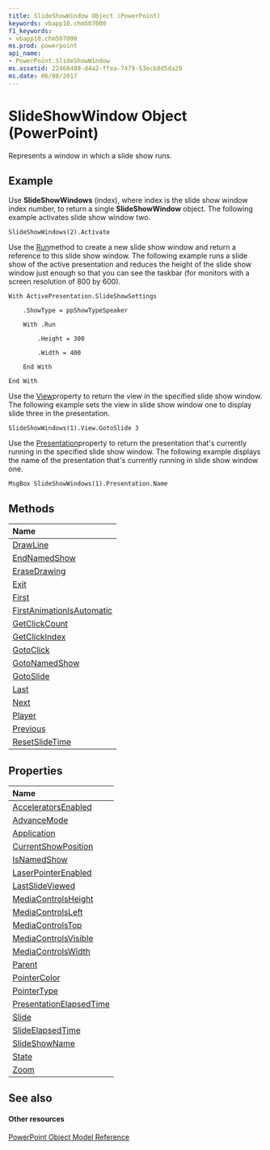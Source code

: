 ```yaml
---
title: SlideShowWindow Object (PowerPoint)
keywords: vbapp10.chm507000
f1_keywords:
- vbapp10.chm507000
ms.prod: powerpoint
api_name:
- PowerPoint.SlideShowWindow
ms.assetid: 22468489-d4a2-ffea-7479-53ecb8d5da29
ms.date: 06/08/2017
---
```



# SlideShowWindow Object (PowerPoint)

Represents a window in which a slide show runs.


## Example

Use **SlideShowWindows** (index), where index is the slide show window index number, to return a single **SlideShowWindow** object. The following example activates slide show window two.


```
SlideShowWindows(2).Activate
```

Use the [Run](http://msdn.microsoft.com/library/497fae3b-b6a3-dc26-20d9-bdc8057ddc09%28Office.15%29.aspx)method to create a new slide show window and return a reference to this slide show window. The following example runs a slide show of the active presentation and reduces the height of the slide show window just enough so that you can see the taskbar (for monitors with a screen resolution of 800 by 600).




```
With ActivePresentation.SlideShowSettings

    .ShowType = ppShowTypeSpeaker

    With .Run

        .Height = 300

        .Width = 400

    End With

End With
```

Use the [View](http://msdn.microsoft.com/library/ebf565af-fc90-ab1b-0e05-6dcb90a7c2d2%28Office.15%29.aspx)property to return the view in the specified slide show window. The following example sets the view in slide show window one to display slide three in the presentation.




```
SlideShowWindows(1).View.GotoSlide 3
```

Use the [Presentation](http://msdn.microsoft.com/library/9c05deb7-a385-540f-97a5-1c5510f120c6%28Office.15%29.aspx)property to return the presentation that's currently running in the specified slide show window. The following example displays the name of the presentation that's currently running in slide show window one.




```
MsgBox SlideShowWindows(1).Presentation.Name
```


## Methods



|**Name**|
|:-----|
|[DrawLine](http://msdn.microsoft.com/library/d4c3c1c9-cd12-67ba-b1b9-4d7e924bd084%28Office.15%29.aspx)|
|[EndNamedShow](http://msdn.microsoft.com/library/1b829558-a729-8aa1-c260-8b7410501153%28Office.15%29.aspx)|
|[EraseDrawing](http://msdn.microsoft.com/library/d1ccb77b-c591-f3ec-bb88-1f317f057103%28Office.15%29.aspx)|
|[Exit](http://msdn.microsoft.com/library/9abcb628-395b-02bf-3a61-d0c7b8429741%28Office.15%29.aspx)|
|[First](http://msdn.microsoft.com/library/5f360832-2deb-b3df-7b55-5a3c964d0057%28Office.15%29.aspx)|
|[FirstAnimationIsAutomatic](http://msdn.microsoft.com/library/689b2dfc-a441-51c6-9eea-de99194ba203%28Office.15%29.aspx)|
|[GetClickCount](http://msdn.microsoft.com/library/3df28d31-4da1-1ea3-e1d6-5ff334018ebc%28Office.15%29.aspx)|
|[GetClickIndex](http://msdn.microsoft.com/library/678feca3-79d4-e4e8-83aa-3484f5c099e9%28Office.15%29.aspx)|
|[GotoClick](http://msdn.microsoft.com/library/b41dec86-96a9-447a-5895-0b28fc4bd6b2%28Office.15%29.aspx)|
|[GotoNamedShow](http://msdn.microsoft.com/library/7e26b77f-bb7b-fd32-eabf-bc8f568e5c62%28Office.15%29.aspx)|
|[GotoSlide](http://msdn.microsoft.com/library/f733f46d-a632-02cb-3dbf-f29122fe347a%28Office.15%29.aspx)|
|[Last](http://msdn.microsoft.com/library/1188d75f-9561-b92c-e2d1-9ceb03eae904%28Office.15%29.aspx)|
|[Next](http://msdn.microsoft.com/library/cf95eef7-4fd7-4c47-4436-037ec1882d4c%28Office.15%29.aspx)|
|[Player](http://msdn.microsoft.com/library/d7bb6b02-516b-07bb-42b4-ae245ce20262%28Office.15%29.aspx)|
|[Previous](http://msdn.microsoft.com/library/a53741b0-8325-696c-51e5-ffd3f9358ca8%28Office.15%29.aspx)|
|[ResetSlideTime](http://msdn.microsoft.com/library/aa00c585-d3c3-9cdc-860d-8c1f2f0a6ef3%28Office.15%29.aspx)|

## Properties



|**Name**|
|:-----|
|[AcceleratorsEnabled](http://msdn.microsoft.com/library/04db702f-af30-1868-0cab-17e692892e82%28Office.15%29.aspx)|
|[AdvanceMode](http://msdn.microsoft.com/library/cdc2a780-c591-b96d-cc2e-7b0571056491%28Office.15%29.aspx)|
|[Application](http://msdn.microsoft.com/library/bdfbaf89-cd91-2a3a-481c-346c11b889e7%28Office.15%29.aspx)|
|[CurrentShowPosition](http://msdn.microsoft.com/library/390eb2c3-059f-f7e9-e91a-0e8cf9a0ddff%28Office.15%29.aspx)|
|[IsNamedShow](http://msdn.microsoft.com/library/a68632b2-bff4-9047-f0b8-6acb22a29071%28Office.15%29.aspx)|
|[LaserPointerEnabled](http://msdn.microsoft.com/library/9ba56542-a2bf-28d2-9609-50f9a4144c91%28Office.15%29.aspx)|
|[LastSlideViewed](http://msdn.microsoft.com/library/47647e03-d898-47b5-cb50-79f3e368b56f%28Office.15%29.aspx)|
|[MediaControlsHeight](http://msdn.microsoft.com/library/523732d6-6b6a-7658-a8f0-dbdeb9e3e68e%28Office.15%29.aspx)|
|[MediaControlsLeft](http://msdn.microsoft.com/library/1cc3c3a2-63d8-e43b-2056-3638caa039fe%28Office.15%29.aspx)|
|[MediaControlsTop](http://msdn.microsoft.com/library/e530dad8-ab23-e37d-fde3-5edb79c51365%28Office.15%29.aspx)|
|[MediaControlsVisible](http://msdn.microsoft.com/library/0d9d9807-bd5f-4633-001f-9aa4f63c5c28%28Office.15%29.aspx)|
|[MediaControlsWidth](http://msdn.microsoft.com/library/02a81c3e-c19d-183a-c9e4-08decf01d30f%28Office.15%29.aspx)|
|[Parent](http://msdn.microsoft.com/library/0e21d9e5-48d3-2a4c-fe64-8a33e4341417%28Office.15%29.aspx)|
|[PointerColor](http://msdn.microsoft.com/library/29f4c5e0-0927-1dbb-7bc9-b147ae38ff88%28Office.15%29.aspx)|
|[PointerType](http://msdn.microsoft.com/library/58f40da1-ae25-4604-86bc-6fb884b8fd16%28Office.15%29.aspx)|
|[PresentationElapsedTime](http://msdn.microsoft.com/library/6f710354-1691-4673-f83f-395d510d6999%28Office.15%29.aspx)|
|[Slide](http://msdn.microsoft.com/library/4fdee96b-9b0d-64ba-19de-b810bf07987b%28Office.15%29.aspx)|
|[SlideElapsedTime](http://msdn.microsoft.com/library/e9250ea3-c37e-ebed-c8a8-9774dab77f37%28Office.15%29.aspx)|
|[SlideShowName](http://msdn.microsoft.com/library/63efa2d8-7321-dc72-3c25-ab5ab4ba5c0a%28Office.15%29.aspx)|
|[State](http://msdn.microsoft.com/library/749fe106-fed4-6ccc-f127-2e8a80196309%28Office.15%29.aspx)|
|[Zoom](http://msdn.microsoft.com/library/92a303f0-b37f-a017-bedb-6537e235f753%28Office.15%29.aspx)|

## See also


#### Other resources


[PowerPoint Object Model Reference](http://msdn.microsoft.com/library/00acd64a-5896-0459-39af-98df2849849e%28Office.15%29.aspx)
